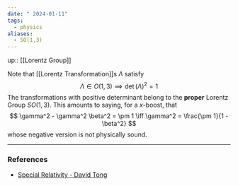 ```yaml
---
date: " 2024-01-11"
tags:
  - physics
aliases:
  - SO(1,3)
---
```

up:: [[Lorentz Group]]

Note that [[Lorentz Transformation]]s $\Lambda$ satisfy
$$
\Lambda \in O(1,3) \implies \det (\Lambda)^2 = 1
$$
The transformations with positive determinant belong to the **proper** Lorentz Group $SO(1,3)$. This amounts to saying, for a $x$-boost, that
$$
\gamma^2 - \gamma^2 \beta^2 = \pm 1 \iff \gamma^2 = \frac{\pm 1}{1 - \beta^2}
$$
whose negative version is not physically sound.

---
### References
- [Special Relativity - David Tong](http://www.damtp.cam.ac.uk/user/tong/relativity/seven.pdf)
